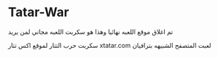 # Tatar-War

تم اغلاق موقع اللعبه نهائيا وهذا هو سكربت اللعبه مجاني لمن يريد


سكربت حرب التتار لموقع اكس تتار xtatar.com لعبت المتصفح الشبيهه بترافيان

